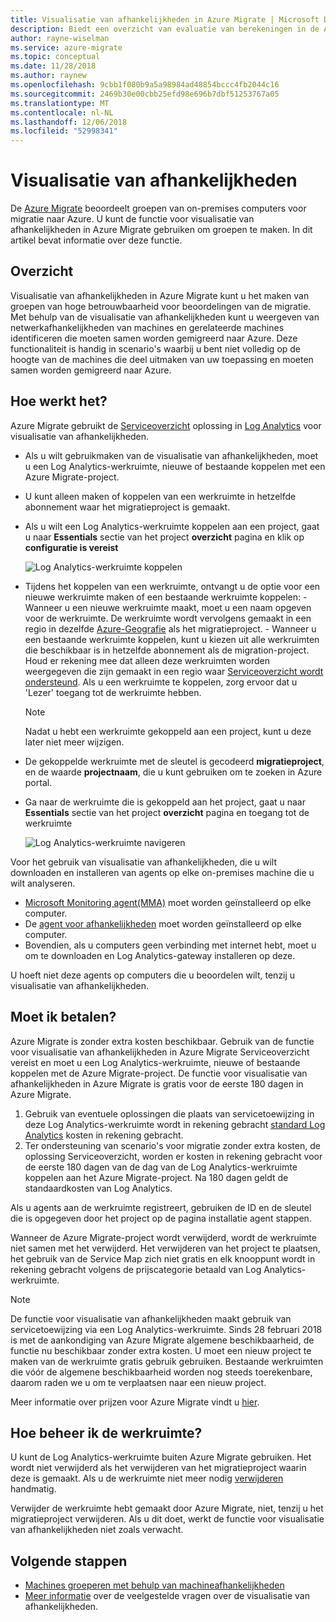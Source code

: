 ```yaml
---
title: Visualisatie van afhankelijkheden in Azure Migrate | Microsoft Docs
description: Biedt een overzicht van evaluatie van berekeningen in de Azure Migrate-service.
author: rayne-wiselman
ms.service: azure-migrate
ms.topic: conceptual
ms.date: 11/28/2018
ms.author: raynew
ms.openlocfilehash: 9cbb1f080b9a5a98984ad48854bccc4fb2044c16
ms.sourcegitcommit: 2469b30e00cbb25efd98e696b7dbf51253767a05
ms.translationtype: MT
ms.contentlocale: nl-NL
ms.lasthandoff: 12/06/2018
ms.locfileid: "52998341"
---
```

# <a name="dependency-visualization"></a>Visualisatie van afhankelijkheden

De [Azure Migrate](migrate-overview.md) beoordeelt groepen van on-premises computers voor migratie naar Azure. U kunt de functie voor visualisatie van afhankelijkheden in Azure Migrate gebruiken om groepen te maken. In dit artikel bevat informatie over deze functie.

## <a name="overview"></a>Overzicht

Visualisatie van afhankelijkheden in Azure Migrate kunt u het maken van groepen van hoge betrouwbaarheid voor beoordelingen van de migratie. Met behulp van de visualisatie van afhankelijkheden kunt u weergeven van netwerkafhankelijkheden van machines en gerelateerde machines identificeren die moeten samen worden gemigreerd naar Azure. Deze functionaliteit is handig in scenario's waarbij u bent niet volledig op de hoogte van de machines die deel uitmaken van uw toepassing en moeten samen worden gemigreerd naar Azure.

## <a name="how-does-it-work"></a>Hoe werkt het?

Azure Migrate gebruikt de [Serviceoverzicht](../operations-management-suite/operations-management-suite-service-map.md) oplossing in [Log Analytics](../log-analytics/log-analytics-overview.md) voor visualisatie van afhankelijkheden.
- Als u wilt gebruikmaken van de visualisatie van afhankelijkheden, moet u een Log Analytics-werkruimte, nieuwe of bestaande koppelen met een Azure Migrate-project.
- U kunt alleen maken of koppelen van een werkruimte in hetzelfde abonnement waar het migratieproject is gemaakt.
- Als u wilt een Log Analytics-werkruimte koppelen aan een project, gaat u naar **Essentials** sectie van het project **overzicht** pagina en klik op **configuratie is vereist**

    ![Log Analytics-werkruimte koppelen](./media/concepts-dependency-visualization/associate-workspace.png)

- Tijdens het koppelen van een werkruimte, ontvangt u de optie voor een nieuwe werkruimte maken of een bestaande werkruimte koppelen:
      - Wanneer u een nieuwe werkruimte maakt, moet u een naam opgeven voor de werkruimte. De werkruimte wordt vervolgens gemaakt in een regio in dezelfde [Azure-Geografie](https://azure.microsoft.com/global-infrastructure/geographies/) als het migratieproject.
      - Wanneer u een bestaande werkruimte koppelen, kunt u kiezen uit alle werkruimten die beschikbaar is in hetzelfde abonnement als de migration-project. Houd er rekening mee dat alleen deze werkruimten worden weergegeven die zijn gemaakt in een regio waar [Serviceoverzicht wordt ondersteund](https://docs.microsoft.com/azure/azure-monitor/insights/service-map-configure#supported-azure-regions). Als u een werkruimte te koppelen, zorg ervoor dat u 'Lezer' toegang tot de werkruimte hebben.

  > [!NOTE]
  > Nadat u hebt een werkruimte gekoppeld aan een project, kunt u deze later niet meer wijzigen.

- De gekoppelde werkruimte met de sleutel is gecodeerd **migratieproject**, en de waarde **projectnaam**, die u kunt gebruiken om te zoeken in Azure portal.
- Ga naar de werkruimte die is gekoppeld aan het project, gaat u naar **Essentials** sectie van het project **overzicht** pagina en toegang tot de werkruimte

    ![Log Analytics-werkruimte navigeren](./media/concepts-dependency-visualization/oms-workspace.png)

Voor het gebruik van visualisatie van afhankelijkheden, die u wilt downloaden en installeren van agents op elke on-premises machine die u wilt analyseren.  

- [Microsoft Monitoring agent(MMA)](https://docs.microsoft.com/azure/log-analytics/log-analytics-agent-windows) moet worden geïnstalleerd op elke computer.
- De [agent voor afhankelijkheden](https://docs.microsoft.com/azure/monitoring/monitoring-service-map-configure) moet worden geïnstalleerd op elke computer.
- Bovendien, als u computers geen verbinding met internet hebt, moet u om te downloaden en Log Analytics-gateway installeren op deze.

U hoeft niet deze agents op computers die u beoordelen wilt, tenzij u visualisatie van afhankelijkheden.

## <a name="do-i-need-to-pay-for-it"></a>Moet ik betalen?

Azure Migrate is zonder extra kosten beschikbaar. Gebruik van de functie voor visualisatie van afhankelijkheden in Azure Migrate Serviceoverzicht vereist en moet u een Log Analytics-werkruimte, nieuwe of bestaande koppelen met de Azure Migrate-project. De functie voor visualisatie van afhankelijkheden in Azure Migrate is gratis voor de eerste 180 dagen in Azure Migrate.

1. Gebruik van eventuele oplossingen die plaats van servicetoewijzing in deze Log Analytics-werkruimte wordt in rekening gebracht [standard Log Analytics](https://azure.microsoft.com/pricing/details/log-analytics/) kosten in rekening gebracht.
2. Ter ondersteuning van scenario's voor migratie zonder extra kosten, de oplossing Serviceoverzicht, worden er kosten in rekening gebracht voor de eerste 180 dagen van de dag van de Log Analytics-werkruimte koppelen aan het Azure Migrate-project. Na 180 dagen geldt de standaardkosten van Log Analytics.

Als u agents aan de werkruimte registreert, gebruiken de ID en de sleutel die is opgegeven door het project op de pagina installatie agent stappen.

Wanneer de Azure Migrate-project wordt verwijderd, wordt de werkruimte niet samen met het verwijderd. Het verwijderen van het project te plaatsen, het gebruik van de Service Map zich niet gratis en elk knooppunt wordt in rekening gebracht volgens de prijscategorie betaald van Log Analytics-werkruimte.

> [!NOTE]
> De functie voor visualisatie van afhankelijkheden maakt gebruik van servicetoewijzing via een Log Analytics-werkruimte. Sinds 28 februari 2018 is met de aankondiging van Azure Migrate algemene beschikbaarheid, de functie nu beschikbaar zonder extra kosten. U moet een nieuw project te maken van de werkruimte gratis gebruik gebruiken. Bestaande werkruimten die vóór de algemene beschikbaarheid worden nog steeds toerekenbare, daarom raden we u om te verplaatsen naar een nieuw project.

Meer informatie over prijzen voor Azure Migrate vindt u [hier](https://azure.microsoft.com/pricing/details/azure-migrate/).

## <a name="how-do-i-manage-the-workspace"></a>Hoe beheer ik de werkruimte?

U kunt de Log Analytics-werkruimte buiten Azure Migrate gebruiken. Het wordt niet verwijderd als het verwijderen van het migratieproject waarin deze is gemaakt. Als u de werkruimte niet meer nodig [verwijderen](../azure-monitor/platform/manage-access.md) handmatig.

Verwijder de werkruimte hebt gemaakt door Azure Migrate, niet, tenzij u het migratieproject verwijderen. Als u dit doet, werkt de functie voor visualisatie van afhankelijkheden niet zoals verwacht.

## <a name="next-steps"></a>Volgende stappen
- [Machines groeperen met behulp van machineafhankelijkheden](how-to-create-group-machine-dependencies.md)
- [Meer informatie](https://docs.microsoft.com/azure/migrate/resources-faq#dependency-visualization) over de veelgestelde vragen over de visualisatie van afhankelijkheden.
